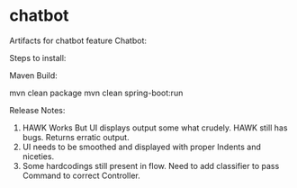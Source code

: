 # chatbot
Artifacts for chatbot feature
Chatbot:

Steps to install:

Maven Build:

mvn clean package
mvn clean spring-boot:run

Release Notes:
1. HAWK Works But UI displays output some what crudely. HAWK still has bugs. Returns erratic output.
2. UI needs to be smoothed and displayed with proper Indents and niceties.
3. Some hardcodings still present in flow. Need to add classifier to pass Command to correct Controller.
